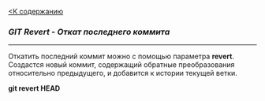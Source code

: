 [<К содержанию](readme.md)

### ***GIT Revert - Откат последнего коммита***

---
Откатить последний коммит можно с помощью параметра **revert**. Создастся новый коммит, содержащий обратные преобразования относительно предыдущего, и добавится к истории текущей ветки.

**git revert HEAD**